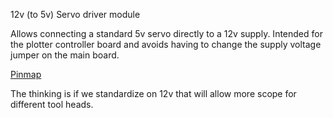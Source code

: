12v (to 5v) Servo driver module

Allows connecting a standard 5v servo directly to a 12v supply.
Intended for the plotter controller board and avoids having to change the supply voltage jumper on the main board.

[Pinmap]( https://github.com/theworkisthework/12v_servo_driver_module/blob/main/images/Servo_Driver_pinmap.png )

The thinking is if we standardize on 12v that will allow more scope for different tool heads.

